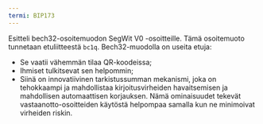 ```yaml
---
termi: BIP173
---
```


Esitteli bech32-osoitemuodon SegWit V0 -osoitteille. Tämä osoitemuoto tunnetaan etuliitteestä `bc1q`. Bech32-muodolla on useita etuja:
* Se vaatii vähemmän tilaa QR-koodeissa;
* Ihmiset tulkitsevat sen helpommin;
* Siinä on innovatiivinen tarkistussumman mekanismi, joka on tehokkaampi ja mahdollistaa kirjoitusvirheiden havaitsemisen ja mahdollisen automaattisen korjauksen.
Nämä ominaisuudet tekevät vastaanotto-osoitteiden käytöstä helpompaa samalla kun ne minimoivat virheiden riskin.